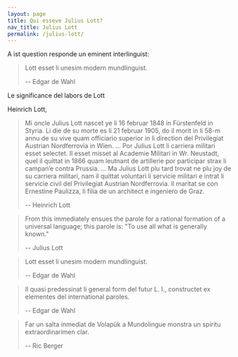 ```yaml
---
layout: page
title: Qui esseve Julius Lott?
nav_title: Julius Lott
permalink: /julius-lott/
---
```


A ist question responde un eminent interlinguist:

> Lott esset li unesim modern mundlinguist.
>
> -- Edgar de Wahl

Le significance del labors de Lott


Heinrich Lott, 

> Mi oncle Julius Lott nascet ye li 16 februar 1848 in Fürstenfeld in Styria. Li die de su morte es li 21 februar 1905, do il morit in li 58-m annu de su vive quam officiario superior in li direction del Privilegiat Austrian Nordferrovia in Wien.
> ...
> Por Julius Lott li carriera militari esset selectet. Il esset misset al Academie Militari in Wr. Neustadt, quel il quittat in 1866 quam leutnant de artillerie por participar strax li campan’e contra Prussia.
> ...
> Ma Julius Lott plu tard trovat ne plu joy de su carriera militari, nam il quittat voluntari li servicie militari e intrat li servicie civil del Privilegiat Austrian Nordferrovia. Il maritat se con Ernestine Paulizza, li filia de un architect e ingeniero de Graz.
>
> -- Heinrich Lott

> From this immediately ensues the parole for a rational formation of a universal language; this parole is: "To use all what is generally known."
>
> -- Julius Lott

> Lott esset li unesim modern mundlinguist.
>
> -- Edgar de Wahl

> Il quasi predessinat li general form del futur L. I., constructet ex elementes del international paroles.
>
> -- Edgar de Wahl

> Far un salta ínmediat de Volapük a Mundolingue monstra un spíritu extraordinarimen clar.
>
> -- Ric Berger
